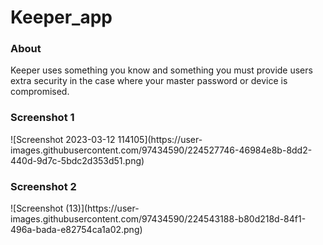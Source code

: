 # Keeper_app

<h3> About </h3>
<p>Keeper uses something you know and something you must provide users 
extra security in the case where your master password or device is 
compromised.</p>

<h3>Screenshot 1 </h3>
![Screenshot 2023-03-12 114105](https://user-images.githubusercontent.com/97434590/224527746-46984e8b-8dd2-440d-9d7c-5bdc2d353d51.png)

<h3>Screenshot 2</h3>
![Screenshot (13)](https://user-images.githubusercontent.com/97434590/224543188-b80d218d-84f1-496a-bada-e82754ca1a02.png)
